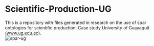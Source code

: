 # Scientific-Production-UG
This is a repository with files generated in research on the use of spar ontologies for scientific production: Case study University of Guayaquil (www.ug.edu.ec).  
![spar-ug](https://user-images.githubusercontent.com/43136359/47797390-86829280-dd26-11e8-874f-42f4c4fa83b6.JPG)
